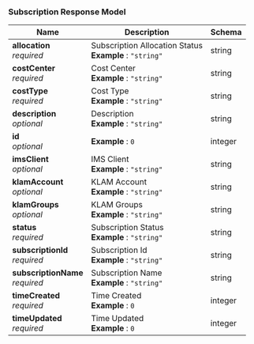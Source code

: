 
<a name="subscription-response-model"></a>
### Subscription Response Model

|Name|Description|Schema|
|---|---|---|
|**allocation**  <br>*required*|Subscription Allocation Status  <br>**Example** : `"string"`|string|
|**costCenter**  <br>*required*|Cost Center  <br>**Example** : `"string"`|string|
|**costType**  <br>*required*|Cost Type  <br>**Example** : `"string"`|string|
|**description**  <br>*optional*|Description  <br>**Example** : `"string"`|string|
|**id**  <br>*optional*|**Example** : `0`|integer|
|**imsClient**  <br>*optional*|IMS Client  <br>**Example** : `"string"`|string|
|**klamAccount**  <br>*optional*|KLAM Account  <br>**Example** : `"string"`|string|
|**klamGroups**  <br>*optional*|KLAM Groups  <br>**Example** : `"string"`|string|
|**status**  <br>*required*|Subscription Status  <br>**Example** : `"string"`|string|
|**subscriptionId**  <br>*required*|Subscription Id  <br>**Example** : `"string"`|string|
|**subscriptionName**  <br>*required*|Subscription Name  <br>**Example** : `"string"`|string|
|**timeCreated**  <br>*required*|Time Created  <br>**Example** : `0`|integer|
|**timeUpdated**  <br>*required*|Time Updated  <br>**Example** : `0`|integer|



